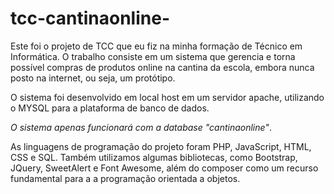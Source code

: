 # tcc-cantinaonline-
Este foi o projeto de TCC que eu fiz na minha formação de Técnico em Informática. O trabalho consiste em um sistema que gerencia e torna possível compras de produtos online na cantina da escola, embora nunca posto na internet, ou seja, um protótipo.

O sistema foi desenvolvido em local host em um servidor apache, utilizando o MYSQL para a plataforma de banco de dados.

*O sistema apenas funcionará com a database "cantinaonline"*.

As linguagens de programação do projeto foram PHP, JavaScript, HTML, CSS e SQL. Também utilizamos algumas bibliotecas, como Bootstrap, JQuery, SweetAlert e Font Awesome, além do composer como um recurso fundamental para a a programação orientada a objetos.
